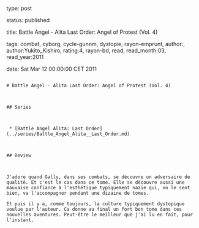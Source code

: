 type: post
status: published
title: Battle Angel - Alita Last Order: Angel of Protest (Vol. 4)
tags:  combat,  cyborg,  cycle-gunnm,  dystopie,  rayon-emprunt, author:, author:Yukito_Kishiro, rating:4, rayon-bd, read, read_month:03, read_year:2011
date: Sat Mar 12 00:00:00 CET 2011
~~~~~~
# Battle Angel - Alita Last Order: Angel of Protest (Vol. 4)

## Series

 * [Battle Angel Alita: Last Order](../series/Battle_Angel_Alita__Last_Order.md)

## Review

J'adore quand Gally, dans ses combats, se découvre un adversaire de qualité. Et c'est le cas dans ce tome. Elle se découvre aussi une mauvaise confiance à l'esthétique typiquement nazie qui, on le sent bien, va l'accompagner pendant une dizaine de tomes.  
Et puis il y a, comme toujours, la culture typiquement dystopique voulue par l'auteur. Ca donne au final un fort bon tome dans ces nouvelles aventures. Peut-être le meilleur que j'ai lu en fait, pour l'instant.